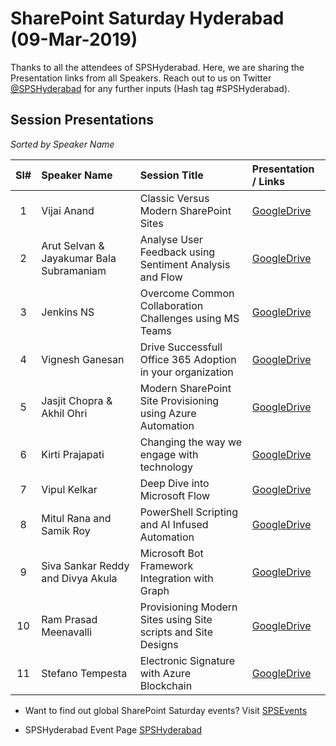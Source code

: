 # SharePoint Saturday Hyderabad (09-Mar-2019)

Thanks to all the attendees of SPSHyderabad.  Here, we are sharing the Presentation links from all Speakers. Reach out to us on Twitter [@SPSHyderabad](https://twitter.com/spshyderabad) for any further inputs (Hash tag #SPSHyderabad).


## Session Presentations

<i>Sorted by Speaker Name</i>

| Sl# | Speaker Name | Session Title | Presentation / Links |
|:---:|:-----------|:---------|:------------|
| 1 | Vijai Anand | Classic Versus Modern SharePoint Sites | [GoogleDrive](https://drive.google.com/open?id=16g5SqUVwUNXSr_p-qtxPgwEXejivanqq  "PowerPoint on GoogleDrive")  |
| 2 | Arut Selvan & Jayakumar Bala Subramaniam | Analyse User Feedback using Sentiment Analysis and Flow | [GoogleDrive](https://drive.google.com/open?id=1d-54SJnpQKwBdq5e9_abtfgw9LNG3tqu  "PowerPoint on GoogleDrive")  |
| 3 | Jenkins NS | Overcome Common Collaboration Challenges using MS Teams| [GoogleDrive](https://drive.google.com/open?id=1Wr_52f0Njq6tKumsmdo2CmVdjlCL7zK8 "PowerPoint on GoogleDrive")  |
| 4 | Vignesh Ganesan | Drive Successfull Office 365 Adoption in your organization | [GoogleDrive](https://drive.google.com/open?id=18oqYOvwf0Aal51FdqtlSIuJ0h7e3sOfe  "PowerPoint on GoogleDrive")  |
| 5 | Jasjit Chopra & Akhil Ohri| Modern SharePoint Site Provisioning using Azure Automation | [GoogleDrive](https://drive.google.com/open?id=1rTT4AjFXrCOVtUEwNiEc0U6uB2eQ374_ "PowerPoint on GoogleDrive")  |
| 6 | Kirti Prajapati | Changing the way we engage with technology | [GoogleDrive](https://drive.google.com/open?id=1P2iXibvycYDy87D0-10XU3bl0OQawU8h "PowerPoint on GoogleDrive")  |
| 7 | Vipul Kelkar | Deep Dive into Microsoft Flow | [GoogleDrive](https://drive.google.com/open?id=18mnuClvESZNmN5L3DFV18PzFEBaluQVu  "PowerPoint on GoogleDrive")  |
| 8 | Mitul Rana and Samik Roy| PowerShell Scripting and AI Infused Automation | [GoogleDrive](https://drive.google.com/open?id=1h8ViCWMyJ5lr_aLAp12WRDBWqhfDZGL6   "PowerPoint on GoogleDrive")  |
| 9 | Siva Sankar Reddy and Divya Akula | Microsoft Bot Framework Integration with Graph | [GoogleDrive](https://drive.google.com/open?id=1Rc5zNL6c9UZCE6zH_Kb4XJwdAwxBX68Z  "PowerPoint on GoogleDrive")  |
| 10 | Ram Prasad Meenavalli | Provisioning Modern Sites using Site scripts and Site Designs | [GoogleDrive](https://drive.google.com/open?id=1973E92YuBQQ2Eqg518OVSp2PO2ThBWWZ  "PowerPoint on GoogleDrive")  |
| 11 | Stefano Tempesta | Electronic Signature with Azure Blockchain | [GoogleDrive](https://drive.google.com/open?id=1JQn6K-e-abu0eL706ULSWopYMqRIEnRe  "PowerPoint on GoogleDrive")  |


 


* Want to find out global SharePoint Saturday events? Visit [SPSEvents](http://www.spsevents.org/ "SharePoint Saturdays Home Page")

* SPSHyderabad Event Page [SPSHyderabad](http://www.spsevents.org/city/Hyderabad/Hyderabad2019/ "SPSHyderabad 09-March-2019")
